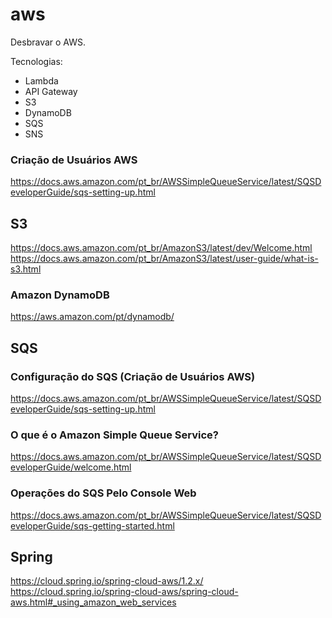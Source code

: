 # aws

Desbravar o AWS.

Tecnologias:

+ Lambda
+ API Gateway
+ S3
+ DynamoDB
+ SQS
+ SNS



### Criação de Usuários AWS
https://docs.aws.amazon.com/pt_br/AWSSimpleQueueService/latest/SQSDeveloperGuide/sqs-setting-up.html

## S3

https://docs.aws.amazon.com/pt_br/AmazonS3/latest/dev/Welcome.html
https://docs.aws.amazon.com/pt_br/AmazonS3/latest/user-guide/what-is-s3.html

### Amazon DynamoDB

https://aws.amazon.com/pt/dynamodb/

## SQS

### Configuração do SQS (Criação de Usuários AWS)
https://docs.aws.amazon.com/pt_br/AWSSimpleQueueService/latest/SQSDeveloperGuide/sqs-setting-up.html

### O que é o Amazon Simple Queue Service?
https://docs.aws.amazon.com/pt_br/AWSSimpleQueueService/latest/SQSDeveloperGuide/welcome.html

### Operações do SQS Pelo Console Web
https://docs.aws.amazon.com/pt_br/AWSSimpleQueueService/latest/SQSDeveloperGuide/sqs-getting-started.html

## Spring

https://cloud.spring.io/spring-cloud-aws/1.2.x/
https://cloud.spring.io/spring-cloud-aws/spring-cloud-aws.html#_using_amazon_web_services


